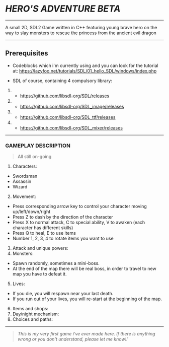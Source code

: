 # **_HERO'S ADVENTURE BETA_**
---
A small 2D, SDL2 Game written in C++ featuring young brave hero on the way to slay monsters to rescue the princess from the ancient evil dragon 

---
## **Prerequisites**
- Codeblocks which i'm currently using and you can look for the tutorial at: https://lazyfoo.net/tutorials/SDL/01_hello_SDL/windows/index.php

- SDL of course, containing 4 compulsory library: 
1. + https://github.com/libsdl-org/SDL/releases                                           
                                                  
2. + https://github.com/libsdl-org/SDL_image/releases
                                                  
3. + https://github.com/libsdl-org/SDL_ttf/releases
                                                 
4. + https://github.com/libsdl-org/SDL_mixer/releases   
--- 
### **GAMEPLAY DESCRIPTION** 
> All still on-going
1. Characters:
- Swordsman
- Assassin
- Wizard
2. Movement:
- Press corresponding arrow key to control your character moving up/left/down/right 
- Press Z to dash by the direction of the character
- Press X to normal attack, C to special ability, V to awaken (each character has different skills)
- Press Q to heal, E to use items
- Number 1, 2, 3, 4 to rotate items you want to use
3. Attack and unique powers:
4. Monsters:
- Spawn randomly, sometimes a mini-boss.
- At the end of the map there will be real boss, in order to travel to new map you have to defeat it.
5. Lives:
- If you die, you will respawn near your last death.
- If you run out of your lives, you will re-start at the beginning of the map.
6. Items and shops:
7. Day/night mechanism:
8. Choices and paths:





---
> _This is my very first game i've ever made here. If there is anything wrong or you don't understand, please let me know!!_


